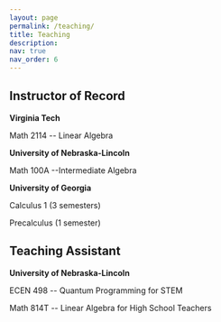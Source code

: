 ```yaml
---
layout: page
permalink: /teaching/
title: Teaching
description: 
nav: true
nav_order: 6
---
```


## Instructor of Record 

**Virginia Tech**

Math 2114 -- Linear Algebra

**University of Nebraska-Lincoln**

Math 100A --Intermediate Algebra

**University of Georgia**

Calculus 1 (3 semesters)

Precalculus (1 semester) 

## Teaching Assistant

**University of Nebraska-Lincoln**

ECEN 498 -- Quantum Programming for STEM

Math 814T -- Linear Algebra for High School Teachers

